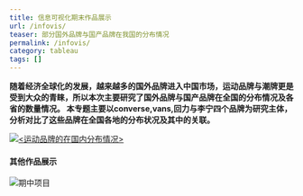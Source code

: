 ```yaml
---
title: 信息可视化期末作品展示
url: /infovis/
teaser: 部分国外品牌与国产品牌在我国的分布情况
permalink: /infovis/
category: tableau
tags: []
---
```




**随着经济全球化的发展，越来越多的国外品牌进入中国市场，运动品牌与潮牌更是受到大众的青睐，所以本次主要研究了国外品牌与国产品牌在全国的分布情况及各省的数量情况。
本专题主要以converse,vans,回力与李宁四个品牌为研究主体，分析对比了这些品牌在全国各地的分布状况及其中的关联。**

<div class='tableauPlaceholder' id='viz1515281401193' style='position: relative'>
<noscript>
 <a href='#'>
  <img alt='&lt;运动品牌的在国内分布情况&gt;'src='https:&#47;&#47;public.tableau.com&#47;static&#47;images&#47;58&#47;58WDY64Y6&#47;1_rss.png' style='border: none' />
 </a>
</noscript>
<object class='tableauViz'  style='display:none;'>
 <param name='host_url' value='https%3A%2F%2Fpublic.tableau.com%2F' />
 <param name='embed_code_version' value='3' />
 <param name='path' value='shared&#47;58WDY64Y6' />
 <param name='toolbar' value='yes' />
 <param name='static_image' value='https:&#47;&#47;public.tableau.com&#47;static&#47;images&#47;58&#47;58WDY64Y6&#47;1.png' />
 <param name='animate_transition' value='yes' />
 <param name='display_static_image' value='yes' />
 <param name='display_spinner' value='yes' />
 <param name='display_overlay' value='yes' />
 <param name='display_count' value='yes' />
</object>
</div>
<script type='text/javascript'>
 var divElement = document.getElementById('viz1515281401193');
 var vizElement = divElement.getElementsByTagName('object')[0];
 vizElement.style.width='1016px';vizElement.style.height='991px'; 
 var scriptElement = document.createElement('script'); 
 scriptElement.src = 'https://public.tableau.com/javascripts/api/viz_v1.js';
 vizElement.parentNode.insertBefore(scriptElement, vizElement); 
</script>

#### 其他作品展示
![期中项目](http://image.135editor.com/files/users/150/1501074/201801/Hpp2jV5j_4ZBW.png)


